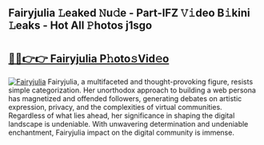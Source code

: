 ## Fairyjulia 𝙻eaked 𝙽u𝚍e - Part-IFZ 𝚅𝚒deo B𝚒kini 𝙻eaks - Hot All 𝙿hotos j1sgo

# <h2><a href="http://ld3zoh.urlbe.top/?page=Fairyjulia">🔗🔗👉👉 Fairyjulia P𝚑oto𝚜Vid𝚎o</a></h2>

[![Fairyjulia](https://i.imgur.com/eBuTRDB.gif)](http://ld3zoh.urlbe.top/?page=Fairyjulia)
Fairyjulia, a multifaceted and thought-provoking figure, resists simple categorization. Her unorthodox approach to building a web persona has magnetized and offended followers, generating debates on artistic expression, privacy, and the complexities of virtual communities. Regardless of what lies ahead, her significance in shaping the digital landscape is undeniable. With unwavering determination and undeniable enchantment, Fairyjulia impact on the digital community is immense.
